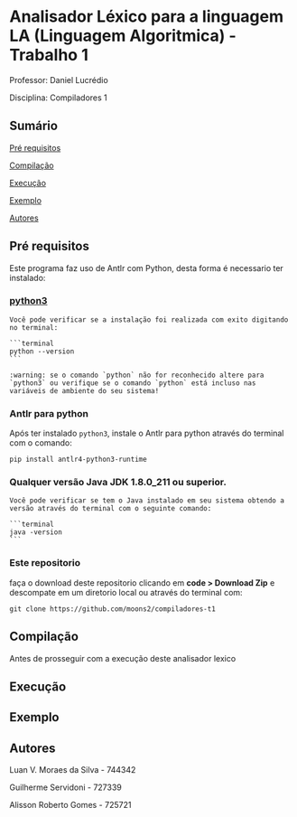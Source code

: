 # Analisador Léxico para a linguagem LA (Linguagem Algoritmica) - Trabalho 1

Professor: Daniel Lucrédio

Disciplina: Compiladores 1

## Sumário

[Pré requisitos](#pré-requisitos)

[Compilação](#compilação)

[Execução](#execução)

[Exemplo](#exemplo)

[Autores](#autores)

## Pré requisitos

Este programa faz uso de Antlr com Python, desta forma é necessario ter instalado:

### [python3](https://www.python.org/ftp/python/3.9.2/python-3.9.2-amd64.exe)

    Você pode verificar se a instalação foi realizada com exito digitando no terminal:

    ```terminal
    python --version
    ```

    :warning: se o comando `python` não for reconhecido altere para `python3` ou verifique se o comando `python` está incluso nas variáveis de ambiente do seu sistema!

### Antlr para python

Após ter instalado `python3`, instale o Antlr para python através do terminal com o comando:

```terminal
pip install antlr4-python3-runtime
```

### Qualquer versão Java JDK 1.8.0_211 ou superior.

    Você pode verificar se tem o Java instalado em seu sistema obtendo a versão através do terminal com o seguinte comando:

    ```terminal
    java -version
    ```

### Este repositorio

faça o download deste repositorio clicando em **code > Download Zip** e descompate em um diretorio local ou através do terminal com:

```terminal
git clone https://github.com/moons2/compiladores-t1
```

## Compilação

Antes de prosseguir com a execução deste analisador lexico

## Execução

## Exemplo

## Autores

Luan V. Moraes da Silva - 744342

Guilherme Servidoni - 727339

Alisson Roberto Gomes - 725721
